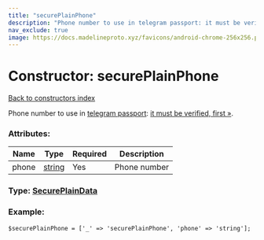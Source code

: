 ```yaml
---
title: "securePlainPhone"
description: "Phone number to use in telegram passport: it must be verified, first »."
nav_exclude: true
image: https://docs.madelineproto.xyz/favicons/android-chrome-256x256.png
---
```

# Constructor: securePlainPhone  
[Back to constructors index](/API_docs/constructors/index.html)



Phone number to use in [telegram passport](https://core.telegram.org/passport): [it must be verified, first »](https://core.telegram.org/passport/encryption#secureplaindata).

### Attributes:

| Name     |    Type       | Required | Description |
|----------|---------------|----------|-------------|
|phone|[string](/API_docs/types/string.html) | Yes|Phone number|



### Type: [SecurePlainData](/API_docs/types/SecurePlainData.html)


### Example:

```
$securePlainPhone = ['_' => 'securePlainPhone', 'phone' => 'string'];
```  
